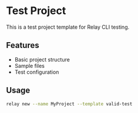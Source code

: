 # Test Project

This is a test project template for Relay CLI testing.

## Features

- Basic project structure
- Sample files
- Test configuration

## Usage

```bash
relay new --name MyProject --template valid-test
```
